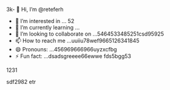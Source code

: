 3k- 👋 Hi, I’m @reteferh
- 👀 I’m interested in ... 52
- 🌱 I’m currently learning ...
- 💞️ I’m looking to collaborate on ...5464533485251csd95925
- 📫 How to reach me ...uuiiu78wef9665126341845
- 😄 Pronouns: ...456969666966uyzxcfbg
- ⚡ Fun fact: ...dsadsgreeee66ewwe
fds5bgg53
<!---erersdfgjltyfbcxsdf
retefer/retefer is a ✨ special ✨ repository because xcvits `README.md` (thi3s file) appears on your GitHub profile.fghfg1212hhqqg
You can click the Preview link to take a look at your changes.455253658
--->1231
sdf2982
etr
